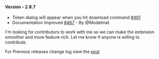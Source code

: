 #### Version - 2.8.7

* Token dialog will appear when you hit download command [#461](https://github.com/shanalikhan/code-settings-sync/issues/461)
* Documentation Improved [#467](https://github.com/shanalikhan/code-settings-sync/pull/467) - By @Modelmat


I'm looking for contributors to work with me so we can make the extension smoother and more feature rich.
Let me know if anyone is willing to contribute.

For Previous releases change log view the [post](http://shanalikhan.github.io/2016/05/14/Visual-studio-code-sync-settings-release-notes.html)
